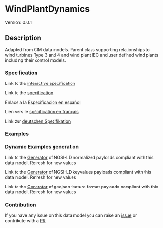 # WindPlantDynamics
Version: 0.0.1

## Description 

Adapted from CIM data models. Parent class supporting relationships to wind turbines Type 3 and 4 and wind plant IEC and user defined wind plants including their control models.
### Specification

Link to the [interactive specification](https://swagger.lab.fiware.org/?url=https://smart-data-models.github.io/dataModel.EnergyCIM/WindPlantDynamics/swagger.yaml)

Link to the [specification](https://github.com/smart-data-models/dataModel.EnergyCIM/blob/master/WindPlantDynamics/doc/spec.md)

Enlace a la [Especificación en español](https://github.com/smart-data-models/dataModel.EnergyCIM/blob/master/WindPlantDynamics/doc/spec_ES.md)

Lien vers le [spécification en français](https://github.com/smart-data-models/dataModel.EnergyCIM/blob/master/WindPlantDynamics/doc/spec_FR.md)

Link zur [deutschen Spezifikation](https://github.com/smart-data-models/dataModel.EnergyCIM/blob/master/WindPlantDynamics/doc/spec_DE.md)
### Examples
### Dynamic Examples generation

Link to the [Generator](https://smartdatamodels.org/extra/ngsi-ld_generator.php?schemaUrl=https://raw.githubusercontent.com/smart-data-models/dataModel.EnergyCIM/master/WindPlantDynamics/schema.json&email=info@smartdatamodels.org) of NGSI-LD normalized payloads compliant with this data model. Refresh for new values

Link to the [Generator](https://smartdatamodels.org/extra/ngsi-ld_generator_keyvalues.php?schemaUrl=https://raw.githubusercontent.com/smart-data-models/dataModel.EnergyCIM/master/WindPlantDynamics/schema.json&email=info@smartdatamodels.org) of NGSI-LD keyvalues payloads compliant with this data model. Refresh for new values

Link to the [Generator](https://smartdatamodels.org/extra/geojson_features_generator.php?schemaUrl=https://raw.githubusercontent.com/smart-data-models/dataModel.EnergyCIM/master/WindPlantDynamics/schema.json&email=info@smartdatamodels.org) of geojson feature format payloads compliant with this data model. Refresh for new values
### Contribution

 If you have any issue on this data model you can raise an [issue](https://github.com/smart-data-models/dataModel.EnergyCIM/issues)  or contribute with a [PR](https://github.com/smart-data-models/dataModel.EnergyCIM/pulls)